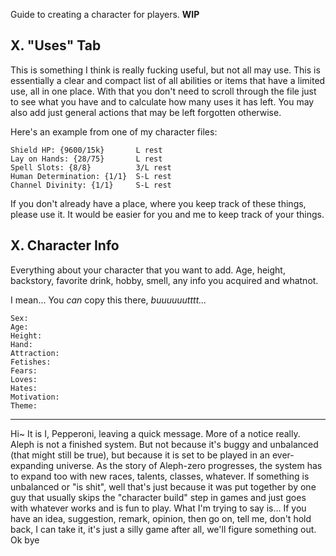 Guide to creating a character for players. **WIP**








## X. "Uses" Tab
This is something I think is really fucking useful, but not all may use. This is essentially a clear and compact list of all abilities or items that have a limited use, all in one place. With that you don't need to scroll through the file just to see what you have and to calculate how many uses it has left.
You may also add just general actions that may be left forgotten otherwise.

Here's an example from one of my character files:

	Shield HP: {9600/15k}       L rest
	Lay on Hands: {28/75}       L rest
	Spell Slots: {8/8}          3/L rest
	Human Determination: {1/1}  S-L rest
	Channel Divinity: {1/1}     S-L rest

If you don't already have a place, where you keep track of these things, please use it. It would be easier for you and me to keep track of your things.


## X. Character Info
Everything about your character that you want to add. Age, height, backstory, favorite drink, hobby, smell, any info you acquired and whatnot.

I mean... You *can* copy this there, *buuuuuutttt...*

	Sex:
	Age:
	Height:
	Hand:
	Attraction:
	Fetishes:
	Fears:
	Loves:
	Hates:
	Motivation:
	Theme:
	
--- 

Hi~
It is I, Pepperoni, leaving a quick message. More of a notice really.
Aleph is not a finished system. But not because it's buggy and unbalanced (that might still be true), but because it is set to be played in an ever-expanding universe. As the story of Aleph-zero progresses, the system has to expand too with new races, talents, classes, whatever.
If something is unbalanced or "is shit", well that's just because it was put together by one guy that usually skips the "character build" step in games and just goes with whatever works and is fun to play.
What I'm trying to say is... If you have an idea, suggestion, remark, opinion, then go on, tell me, don't hold back, I can take it, it's just a silly game after all, we'll figure something out.
Ok bye